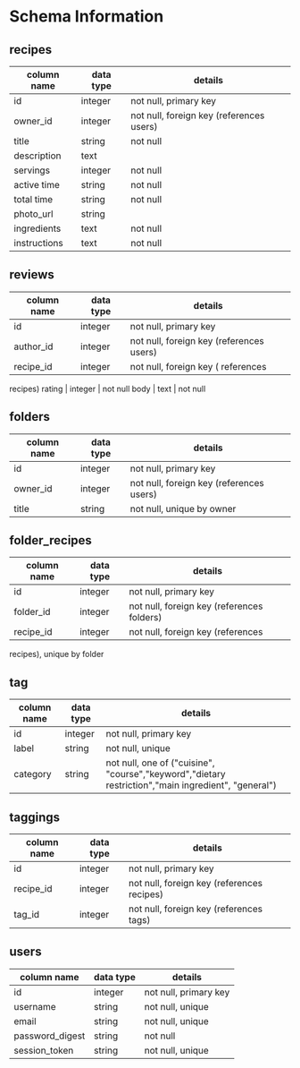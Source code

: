 # Schema Information

## recipes
column name | data type | details
------------|-----------|-----------------------
id          | integer   | not null, primary key
owner_id    | integer   | not null, foreign key (references users)
title       | string    | not null
description | text      |
servings    | integer   | not null
active time | string    | not null
total time  | string    | not null
photo_url   | string    |
ingredients | text      | not null
instructions| text      | not null

## reviews
column name | data type | details
------------|-----------|-----------------------
id          | integer   | not null, primary key
author_id   | integer   | not null, foreign key (references users)
recipe_id   | integer   | not null, foreign key ( references
recipes)
rating      | integer   | not null
body        | text      | not null

## folders
column name | data type | details
------------|-----------|-----------------------
id          | integer   | not null, primary key
owner_id    | integer   | not null, foreign key (references users)
title       | string    | not null, unique by owner

## folder_recipes
column name  | data type | details
------------ |-----------|-----------------------
id           | integer   | not null, primary key
folder_id    | integer   | not null, foreign key (references folders)
recipe_id    | integer   | not null, foreign key (references
recipes), unique by folder

## tag
column name | data type | details
------------|-----------|-----------------------
id          | integer   | not null, primary key
label       | string    | not null, unique
category    | string    | not null, one of ("cuisine", "course","keyword","dietary restriction","main ingredient", "general")

## taggings
column name | data type | details
------------|-----------|-----------------------
id          | integer   | not null, primary key
recipe_id   | integer   | not null, foreign key (references recipes)
tag_id      | integer   | not null, foreign key (references tags)

## users
column name     | data type | details
----------------|-----------|-----------------------
id              | integer   | not null, primary key
username        | string    | not null, unique
email           | string    | not null, unique
password_digest | string    | not null
session_token   | string    | not null, unique
